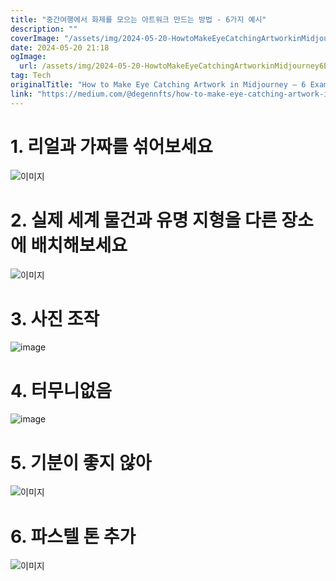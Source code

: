 ```yaml
---
title: "중간여행에서 화제를 모으는 아트워크 만드는 방법 - 6가지 예시"
description: ""
coverImage: "/assets/img/2024-05-20-HowtoMakeEyeCatchingArtworkinMidjourney6Examples_0.png"
date: 2024-05-20 21:18
ogImage:
  url: /assets/img/2024-05-20-HowtoMakeEyeCatchingArtworkinMidjourney6Examples_0.png
tag: Tech
originalTitle: "How to Make Eye Catching Artwork in Midjourney — 6 Examples"
link: "https://medium.com/@degennfts/how-to-make-eye-catching-artwork-in-midjourney-6-examples-9a81b3a68a42"
---
```


# 1. 리얼과 가짜를 섞어보세요

![이미지](/assets/img/2024-05-20-HowtoMakeEyeCatchingArtworkinMidjourney6Examples_0.png)

# 2. 실제 세계 물건과 유명 지형을 다른 장소에 배치해보세요

![이미지](/assets/img/2024-05-20-HowtoMakeEyeCatchingArtworkinMidjourney6Examples_1.png)

<div class="content-ad"></div>

# 3. 사진 조작

![image](/assets/img/2024-05-20-HowtoMakeEyeCatchingArtworkinMidjourney6Examples_2.png)

# 4. 터무니없음

![image](/assets/img/2024-05-20-HowtoMakeEyeCatchingArtworkinMidjourney6Examples_3.png)

<div class="content-ad"></div>

# 5. 기분이 좋지 않아

![이미지](/assets/img/2024-05-20-HowtoMakeEyeCatchingArtworkinMidjourney6Examples_4.png)

# 6. 파스텔 톤 추가

![이미지](/assets/img/2024-05-20-HowtoMakeEyeCatchingArtworkinMidjourney6Examples_5.png)

